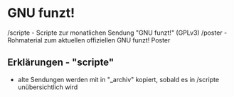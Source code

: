 GNU funzt!
==========
/scripte - Scripte zur monatlichen Sendung "GNU funzt!" (GPLv3)
/poster - Rohmaterial zum aktuellen offiziellen GNU funzt! Poster

Erklärungen - "scripte"
-----------------------
- alte Sendungen werden mit in "_archiv" kopiert, sobald es in /scripte unübersichtlich wird


